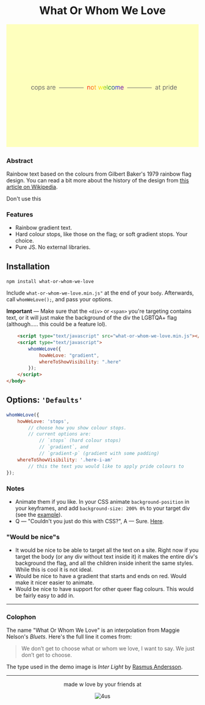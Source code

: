 <h1 align="center">What Or Whom We Love</h1>

![example](example.png "example")

### Abstract
Rainbow text based on the colours from Gilbert Baker's 1979 rainbow flag design. You can read a bit more about the history of the design from [this article on Wikipedia](https://en.wikipedia.org/wiki/Rainbow_flag_%28LGBT_movement%29).

Don't use this

### Features
- Rainbow gradient text.
- Hard colour stops, like those on the flag; or soft gradient stops. Your choice.
- Pure JS. No external libraries.

Installation
----

`npm install what-or-whom-we-love`

Include `what-or-whom-we-love.min.js"` at the end of your `body`. Afterwards, call `whomWeLove();`, and pass your options.

**Important** — Make sure that the `<div>` or `<span>` you're targeting contains text, or it will just make the background of the div the LGBTQA+ flag (although..... this could be a feature lol).

```html
	<script type="text/javascript" src="what-or-whom-we-love.min.js"></script>
	<script type="text/javascript">
		whomWeLove({
			howWeLove: "gradient",
            whereToShowVisibility: ".here"
		});
	</script>
</body>
```

Options: `'Defaults'`
---

```js
whomWeLove({
	howWeLove: 'stops',
		// choose how you show colour stops.
		// current options are:
			// `stops` (hard colour stops)
			// `gradient`, and
			// `gradient-p` (gradient with some padding)
	whereToShowVisibility: '.here-i-am'
		// this the text you would like to apply pride colours to
});
```

### Notes
- Animate them if you like. In your CSS animate `background-position` in your keyframes, and add `background-size: 200% 0%` to your target div (see the [example](example.html)).
- Q — "Couldn't you just do this with CSS?", A — Sure. [Here](dist/what-or-whom-we-love.css).

### "Would be nice"s
- It would be nice to be able to target all the text on a site. Right now if you target the body (or any div without text inside it) it makes the entire div's background the flag, and all the children inside inherit the same styles. While this is cool it is not ideal.
- Would be nice to have a gradient that starts and ends on red. Would make it nicer easier to animate.
- Would be nice to have support for other queer flag colours. This would be fairly easy to add in.

---

### Colophon
The name "What Or Whom We Love" is an interpolation from Maggie Nelson's *Bluets*. Here's the full line it comes from:
> We don’t get to choose what or whom we love, I want to say. We just don’t get to choose.

The type used in the demo image is *Inter Light* by [Rasmus Andersson](https://rsms.me/inter/).

---

<p align="center">made w love by your friends at</p>
<p align="center"><img src="https://ixi4jeb43ehhpm46.s3.amazonaws.com/assets/4us4others/4us.png" alt="4us"/></p>
